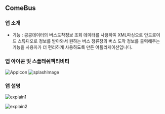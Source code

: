 ## ComeBus

### 앱 소개
  * 기능 : 공공데이터의 버스도착정보 조회 데이터를 사용하여 XML파싱으로 안드로이드 스튜디오로 정보를 받아와서 원하는 버스 정류장의 버스 도착 정보를 출력해주는 기능을 사용자가 더 편리하게 사용하도록 만든 어플리케이션입니다.
  
### 앱 아이콘 및 스플래쉬액티비티

![AppIcon](https://user-images.githubusercontent.com/42515875/53301556-9f93ee00-3897-11e9-8f89-1e87c9b11e76.png)
![splashImage](https://user-images.githubusercontent.com/42515875/53301558-a458a200-3897-11e9-93e7-fb68926efa6d.png)

### 앱 설명
![explain1](https://user-images.githubusercontent.com/42515875/53301490-d0275800-3896-11e9-9b75-549ee3d9b6ce.png)

![explain2](https://user-images.githubusercontent.com/42515875/53301547-94d95900-3897-11e9-8cd6-c606995d8bc7.png)



